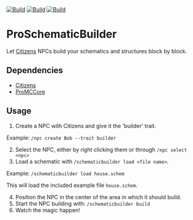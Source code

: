 [![Build](https://github.com/promcteam/ProSchematicBuilder/actions/workflows/maven.yml/badge.svg?branch=main)](https://s01.oss.sonatype.org/content/repositories/snapshots/com/promcteam/proschematicbuilder/)
[![Build](https://github.com/promcteam/ProSchematicBuilder/actions/workflows/release.yml/badge.svg?branch=main)](https://s01.oss.sonatype.org/content/repositories/snapshots/com/promcteam/proschematicbuilder/)
[![Build](https://github.com/promcteam/ProSchematicBuilder/actions/workflows/devbuild.yml/badge.svg?branch=dev)](https://s01.oss.sonatype.org/content/repositories/snapshots/com/promcteam/proschematicbuilder/1.0-R0.6-SNAPSHOT/)

# ProSchematicBuilder
Let [Citizens](https://www.spigotmc.org/resources/citizens.13811/) NPCs build your schematics and structures block by 
block.

## Dependencies

- [Citizens](https://www.spigotmc.org/resources/citizens.13811/)
- [ProMCCore](https://www.spigotmc.org/resources/promccore.93608/)

## Usage
1) Create a NPC with Citizens and give it the 'builder' trait.

Example: `/npc create Bob --trait builder`

2) Select the NPC, either by right clicking them or through `/npc select <npc>`
3) Load a schematic with `/schematicbuilder load <file name>`.

Example: `/schematicbuilder load house.schem`

This will load the included example file `house.schem`.

4) Position the NPC in the center of the area in which it should build.
5) Start the NPC building with: `/schematicbuilder build`
6) Watch the magic happen!
